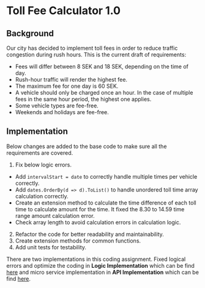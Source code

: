 # Toll Fee Calculator 1.0

## Background

Our city has decided to implement toll fees in order to reduce traffic congestion during rush hours. This is the current draft of requirements:

- Fees will differ between 8 SEK and 18 SEK, depending on the time of day.
- Rush-hour traffic will render the highest fee.
- The maximum fee for one day is 60 SEK.
- A vehicle should only be charged once an hour. In the case of multiple fees in the same hour period, the highest one applies.
- Some vehicle types are fee-free.
- Weekends and holidays are fee-free.

## Implementation

Below changes are added to the base code to make sure all the requirements are covered.

1. Fix below logic errors.
- Add ```intervalStart = date``` to correctly handle multiple times per vehicle correctly.
- Add ```dates.OrderBy(d => d).ToList()``` to handle unordered toll time array calculation correctly.
- Create an extension method to calculate the time difference of each toll time to calculate amount for the time. It fixed the 8.30 to 14.59 time range amount calculation error.
- Check array length to avoid calculation errors in calculation logic.
2. Refactor the code for better readability and maintainability.
3. Create extension methods for common functions.
4. Add unit tests for testability.

There are two implementations in this coding assignment. Fixed logical errors and optimize the coding in **Logic Implementation** which can be find [here](/API-Implementation) and micro service implementation in **API Implementation** which can be find [here](/Logic-Implementation).